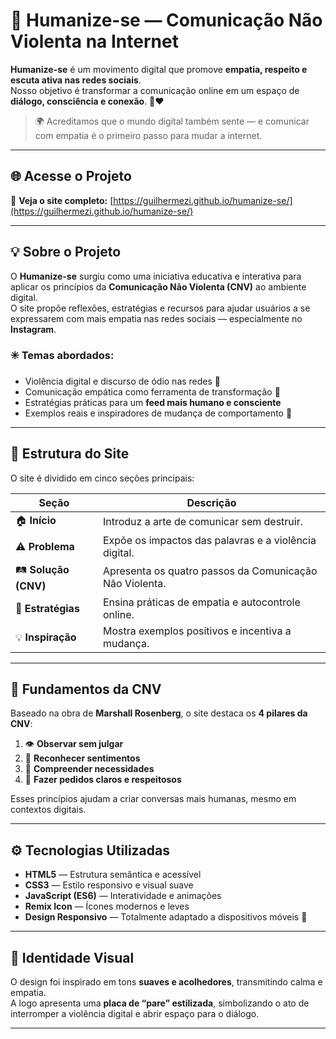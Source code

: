 # 🌿 Humanize-se — Comunicação Não Violenta na Internet

**Humanize-se** é um movimento digital que promove **empatia, respeito e escuta ativa nas redes sociais**.  
Nosso objetivo é transformar a comunicação online em um espaço de **diálogo, consciência e conexão**. 💬❤️

> 🌍 Acreditamos que o mundo digital também sente — e comunicar com empatia é o primeiro passo para mudar a internet.

---

## 🌐 Acesse o Projeto

🔗 **Veja o site completo:** [https://guilhermezi.github.io/humanize-se/](https://guilhermezi.github.io/humanize-se/)

---

## 💡 Sobre o Projeto

O **Humanize-se** surgiu como uma iniciativa educativa e interativa para aplicar os princípios da **Comunicação Não Violenta (CNV)** ao ambiente digital.  
O site propõe reflexões, estratégias e recursos para ajudar usuários a se expressarem com mais empatia nas redes sociais — especialmente no **Instagram**.

### ✳️ Temas abordados:
- Violência digital e discurso de ódio nas redes 🧨  
- Comunicação empática como ferramenta de transformação 💞  
- Estratégias práticas para um **feed mais humano e consciente**  
- Exemplos reais e inspiradores de mudança de comportamento 🌱  

---

## 🧭 Estrutura do Site

O site é dividido em cinco seções principais:

| Seção | Descrição |
|-------|------------|
| 🏠 **Início** | Introduz a arte de comunicar sem destruir. |
| ⚠️ **Problema** | Expõe os impactos das palavras e a violência digital. |
| 🛤 **Solução (CNV)** | Apresenta os quatro passos da Comunicação Não Violenta. |
| 🧰 **Estratégias** | Ensina práticas de empatia e autocontrole online. |
| 💡 **Inspiração** | Mostra exemplos positivos e incentiva a mudança. |

---

## 🧠 Fundamentos da CNV

Baseado na obra de **Marshall Rosenberg**, o site destaca os **4 pilares da CNV**:
1. 👁 **Observar sem julgar**  
2. 💖 **Reconhecer sentimentos**  
3. 🎯 **Compreender necessidades**  
4. 🤝 **Fazer pedidos claros e respeitosos**

Esses princípios ajudam a criar conversas mais humanas, mesmo em contextos digitais.

---

## ⚙️ Tecnologias Utilizadas

- **HTML5** — Estrutura semântica e acessível  
- **CSS3** — Estilo responsivo e visual suave  
- **JavaScript (ES6)** — Interatividade e animações  
- **Remix Icon** — Ícones modernos e leves  
- **Design Responsivo** — Totalmente adaptado a dispositivos móveis 📱

---

## 🎨 Identidade Visual

O design foi inspirado em tons **suaves e acolhedores**, transmitindo calma e empatia.  
A logo apresenta uma **placa de “pare” estilizada**, simbolizando o ato de interromper a violência digital e abrir espaço para o diálogo.

---